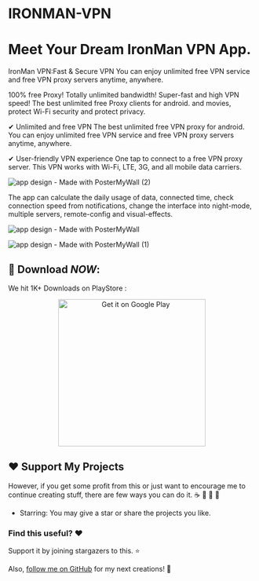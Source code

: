 # IRONMAN-VPN
# Meet Your Dream IronMan VPN App.
IronMan VPN:Fast & Secure VPN You can enjoy unlimited free VPN service and free VPN proxy servers anytime, anywhere.

100% free Proxy! Totally unlimited bandwidth! Super-fast and high VPN speed! The best unlimited free Proxy clients for android.
and movies, protect Wi-Fi security and protect privacy.

✔ Unlimited and free VPN
The best unlimited free VPN proxy for android. You can enjoy unlimited free VPN service and free VPN proxy servers anytime, anywhere.

✔ User-friendly VPN experience
One tap to connect to a free VPN proxy server. This VPN works with Wi-Fi, LTE, 3G, and all mobile data carriers.

![app design - Made with PosterMyWall (2)](https://user-images.githubusercontent.com/112378013/187365174-3edad7e3-01d2-4c2b-a03c-48ab987dc97f.jpg)

The app can calculate the daily usage of data, connected time, check connection speed from notifications, change the interface into night-mode, multiple servers, remote-config and visual-effects.

![app design - Made with PosterMyWall](https://user-images.githubusercontent.com/112378013/187368344-58faa7d4-87c6-4d88-a49e-445f95cb64ec.jpg)

![app design - Made with PosterMyWall (1)](https://user-images.githubusercontent.com/112378013/187369003-16219a49-6e4d-485f-adb1-9029c8c7865e.jpg)

## :tada: Download _NOW_:

We hit 1K+ Downloads on PlayStore :

<p align="center">
 <a href='https://play.google.com/store/apps/details?id=com.sultan.apps.Vpn.IronMan'><img alt='Get it on Google Play' src='https://play.google.com/intl/en_us/badges/static/images/badges/en_badge_web_generic.png'/ width="300px" heigh="100px" ></a>

## :heart: Support My Projects 
However, if you get some profit from this or just want to encourage me to continue creating stuff, there are few ways you can do it. :coffee: :hamburger: :fries: :apple:

* Starring: You may give a star or share the projects you like.

### Find this useful? ❤️

Support it by joining stargazers to this. ⭐

Also, [follow me on GitHub](https://github.com/SultanAyubi360) for my next creations! 🤩




